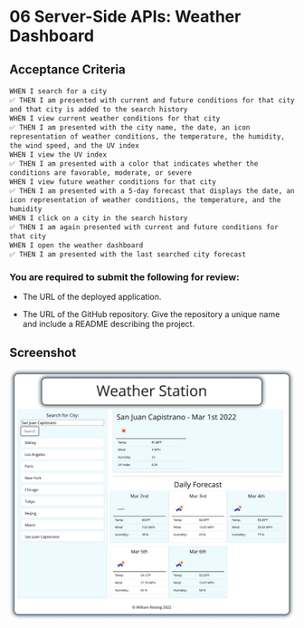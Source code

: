 # 06 Server-Side APIs: Weather Dashboard

## Acceptance Criteria

```
WHEN I search for a city
✅ THEN I am presented with current and future conditions for that city and that city is added to the search history
WHEN I view current weather conditions for that city
✅ THEN I am presented with the city name, the date, an icon representation of weather conditions, the temperature, the humidity, the wind speed, and the UV index
WHEN I view the UV index
✅ THEN I am presented with a color that indicates whether the conditions are favorable, moderate, or severe
WHEN I view future weather conditions for that city
✅ THEN I am presented with a 5-day forecast that displays the date, an icon representation of weather conditions, the temperature, and the humidity
WHEN I click on a city in the search history
✅ THEN I am again presented with current and future conditions for that city
WHEN I open the weather dashboard
✅ THEN I am presented with the last searched city forecast
```

### You are required to submit the following for review:

* The URL of the deployed application.

* The URL of the GitHub repository. Give the repository a unique name and include a README describing the project.

## Screenshot

![](images/screen_shot.png)
